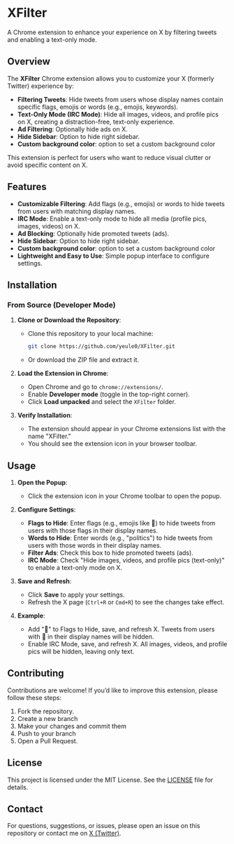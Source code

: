 # XFilter 

A Chrome extension to enhance your experience on X by filtering tweets and enabling a text-only mode.

## Overview

The **XFilter** Chrome extension allows you to customize your X (formerly Twitter) experience by:
- **Filtering Tweets**: Hide tweets from users whose display names contain specific flags, emojis or words (e.g., emojis, keywords).
- **Text-Only Mode (IRC Mode)**: Hide all images, videos, and profile pics on X, creating a distraction-free, text-only experience.
- **Ad Filtering**: Optionally hide ads on X.
- **Hide Sidebar**: Option to hide right sidebar.
- **Custom background color**: option to set a custom background color

This extension is perfect for users who want to reduce visual clutter or avoid specific content on X.

## Features

- **Customizable Filtering**: Add flags (e.g., emojis) or words to hide tweets from users with matching display names.
- **IRC Mode**: Enable a text-only mode to hide all media (profile pics, images, videos) on X.
- **Ad Blocking**: Optionally hide promoted tweets (ads).
- **Hide Sidebar**: Option to hide right sidebar.
- **Custom background color**: option to set a custom background color
- **Lightweight and Easy to Use**: Simple popup interface to configure settings.

## Installation

### From Source (Developer Mode)

1. **Clone or Download the Repository**:
   - Clone this repository to your local machine:
     ```bash
     git clone https://github.com/yeule0/XFilter.git
     ```
   - Or download the ZIP file and extract it.

2. **Load the Extension in Chrome**:
   - Open Chrome and go to `chrome://extensions/`.
   - Enable **Developer mode** (toggle in the top-right corner).
   - Click **Load unpacked** and select the `XFilter` folder.

3. **Verify Installation**:
   - The extension should appear in your Chrome extensions list with the name "XFilter."
   - You should see the extension icon in your browser toolbar.


## Usage

1. **Open the Popup**:
   - Click the extension icon in your Chrome toolbar to open the popup.

2. **Configure Settings**:
   - **Flags to Hide**: Enter flags (e.g., emojis like 🌈) to hide tweets from users with those flags in their display names.
   - **Words to Hide**: Enter words (e.g., "politics") to hide tweets from users with those words in their display names.
   - **Filter Ads**: Check this box to hide promoted tweets (ads).
   - **IRC Mode**: Check "Hide images, videos, and profile pics (text-only)" to enable a text-only mode on X.

3. **Save and Refresh**:
   - Click **Save** to apply your settings.
   - Refresh the X page (`Ctrl+R` or `Cmd+R`) to see the changes take effect.

4. **Example**:
   - Add "🌈" to Flags to Hide, save, and refresh X. Tweets from users with 🌈 in their display names will be hidden.
   - Enable IRC Mode, save, and refresh X. All images, videos, and profile pics will be hidden, leaving only text.

## Contributing

Contributions are welcome! If you’d like to improve this extension, please follow these steps:

1. Fork the repository.
2. Create a new branch 
3. Make your changes and commit them 
4. Push to your branch
5. Open a Pull Request.

## License

This project is licensed under the MIT License. See the [LICENSE](LICENSE) file for details.


## Contact

For questions, suggestions, or issues, please open an issue on this repository or contact me on [X (Twitter)](https://twitter.com/yeule0).
